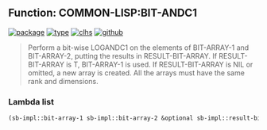 ## Function: COMMON-LISP:BIT-ANDC1
[![package](https://img.shields.io/badge/Package-COMMON--LISP-5f9ea0.svg?style=social&colorA=999999)](../) [![type](https://img.shields.io/badge/Type-Function-5f9ea0.svg?style=social&colorA=999999)](../#function) [![clhs](https://img.shields.io/badge/CLHS-BIT--ANDC1-5f9ea0.svg?style=social&colorA=999999)](http://www.lispworks.com/documentation/HyperSpec/Body/f_bt_and.htm) [![github](https://img.shields.io/badge/GitHub-View_the_source-5f9ea0.svg?style=social&colorA=999999&logo=github)](https://github.com/sbcl/sbcl/blob/master/src/code/array.lisp/) 

> Perform a bit-wise LOGANDC1 on the elements of BIT-ARRAY-1 and BIT-ARRAY-2,
> putting the results in RESULT-BIT-ARRAY. If RESULT-BIT-ARRAY is T,
> BIT-ARRAY-1 is used. If RESULT-BIT-ARRAY is NIL or omitted, a new array is
> created. All the arrays must have the same rank and dimensions.

### Lambda list
```cl
(sb-impl::bit-array-1 sb-impl::bit-array-2 &optional sb-impl::result-bit-array)
```

